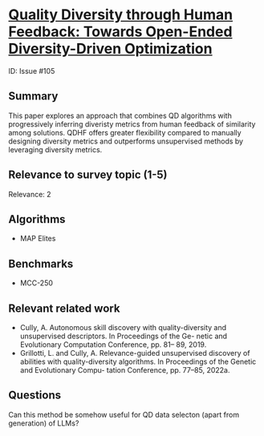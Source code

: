 # [Quality Diversity through Human Feedback: Towards Open-Ended Diversity-Driven Optimization](https://arxiv.org/pdf/2310.12103)


ID: Issue #105

## Summary

This paper explores an approach that combines QD algorithms with progressively inferring diveristy metrics from human feedback of similarity among solutions. QDHF offers greater flexibility compared to manually designing diversity metrics and outperforms unsupervised methods by leveraging diversity metrics.

## Relevance to survey topic (1-5)

Relevance: 2

## Algorithms
 
- MAP Elites

## Benchmarks

- MCC-250

## Relevant related work

- Cully, A. Autonomous skill discovery with quality-diversity and unsupervised descriptors. In Proceedings of the Ge- netic and Evolutionary Computation Conference, pp. 81– 89, 2019.
- Grillotti, L. and Cully, A. Relevance-guided unsupervised discovery of abilities with quality-diversity algorithms. In Proceedings of the Genetic and Evolutionary Compu- tation Conference, pp. 77–85, 2022a.


## Questions

Can this method be somehow useful for QD data selecton (apart from generation) of LLMs?
